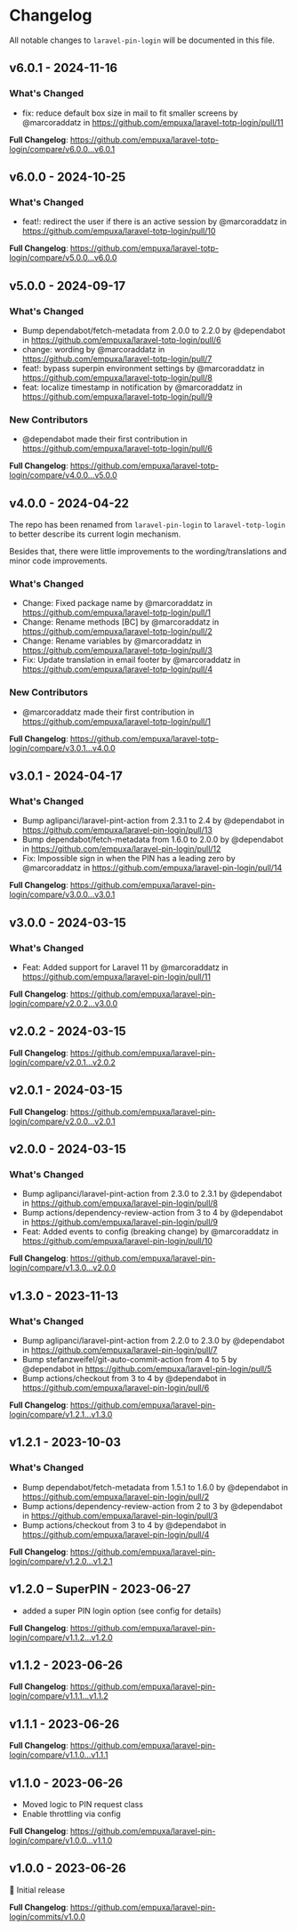 # Changelog

All notable changes to `laravel-pin-login` will be documented in this file.

## v6.0.1 - 2024-11-16

### What's Changed

* fix: reduce default box size in mail to fit smaller screens by @marcoraddatz in https://github.com/empuxa/laravel-totp-login/pull/11

**Full Changelog**: https://github.com/empuxa/laravel-totp-login/compare/v6.0.0...v6.0.1

## v6.0.0 - 2024-10-25

### What's Changed

* feat!: redirect the user if there is an active session by @marcoraddatz in https://github.com/empuxa/laravel-totp-login/pull/10

**Full Changelog**: https://github.com/empuxa/laravel-totp-login/compare/v5.0.0...v6.0.0

## v5.0.0 - 2024-09-17

### What's Changed

* Bump dependabot/fetch-metadata from 2.0.0 to 2.2.0 by @dependabot in https://github.com/empuxa/laravel-totp-login/pull/6
* change: wording by @marcoraddatz in https://github.com/empuxa/laravel-totp-login/pull/7
* feat!: bypass superpin environment settings by @marcoraddatz in https://github.com/empuxa/laravel-totp-login/pull/8
* feat: localize timestamp in notification by @marcoraddatz in https://github.com/empuxa/laravel-totp-login/pull/9

### New Contributors

* @dependabot made their first contribution in https://github.com/empuxa/laravel-totp-login/pull/6

**Full Changelog**: https://github.com/empuxa/laravel-totp-login/compare/v4.0.0...v5.0.0

## v4.0.0 - 2024-04-22

The repo has been renamed from `laravel-pin-login` to `laravel-totp-login` to better describe its current login mechanism.

Besides that, there were little improvements to the wording/translations and minor code improvements.

### What's Changed

* Change: Fixed package name by @marcoraddatz in https://github.com/empuxa/laravel-totp-login/pull/1
* Change: Rename methods [BC] by @marcoraddatz in https://github.com/empuxa/laravel-totp-login/pull/2
* Change: Rename variables by @marcoraddatz in https://github.com/empuxa/laravel-totp-login/pull/3
* Fix: Update translation in email footer by @marcoraddatz in https://github.com/empuxa/laravel-totp-login/pull/4

### New Contributors

* @marcoraddatz made their first contribution in https://github.com/empuxa/laravel-totp-login/pull/1

**Full Changelog**: https://github.com/empuxa/laravel-totp-login/compare/v3.0.1...v4.0.0

## v3.0.1 - 2024-04-17

### What's Changed

* Bump aglipanci/laravel-pint-action from 2.3.1 to 2.4 by @dependabot in https://github.com/empuxa/laravel-pin-login/pull/13
* Bump dependabot/fetch-metadata from 1.6.0 to 2.0.0 by @dependabot in https://github.com/empuxa/laravel-pin-login/pull/12
* Fix: Impossible sign in when the PIN has a leading zero by @marcoraddatz in https://github.com/empuxa/laravel-pin-login/pull/14

**Full Changelog**: https://github.com/empuxa/laravel-pin-login/compare/v3.0.0...v3.0.1

## v3.0.0 - 2024-03-15

### What's Changed

* Feat: Added support for Laravel 11 by @marcoraddatz in https://github.com/empuxa/laravel-pin-login/pull/11

**Full Changelog**: https://github.com/empuxa/laravel-pin-login/compare/v2.0.2...v3.0.0

## v2.0.2 - 2024-03-15

**Full Changelog**: https://github.com/empuxa/laravel-pin-login/compare/v2.0.1...v2.0.2

## v2.0.1 - 2024-03-15

**Full Changelog**: https://github.com/empuxa/laravel-pin-login/compare/v2.0.0...v2.0.1

## v2.0.0 - 2024-03-15

### What's Changed

* Bump aglipanci/laravel-pint-action from 2.3.0 to 2.3.1 by @dependabot in https://github.com/empuxa/laravel-pin-login/pull/8
* Bump actions/dependency-review-action from 3 to 4 by @dependabot in https://github.com/empuxa/laravel-pin-login/pull/9
* Feat: Added events to config (breaking change) by @marcoraddatz in https://github.com/empuxa/laravel-pin-login/pull/10

**Full Changelog**: https://github.com/empuxa/laravel-pin-login/compare/v1.3.0...v2.0.0

## v1.3.0 - 2023-11-13

### What's Changed

- Bump aglipanci/laravel-pint-action from 2.2.0 to 2.3.0 by @dependabot in https://github.com/empuxa/laravel-pin-login/pull/7
- Bump stefanzweifel/git-auto-commit-action from 4 to 5 by @dependabot in https://github.com/empuxa/laravel-pin-login/pull/5
- Bump actions/checkout from 3 to 4 by @dependabot in https://github.com/empuxa/laravel-pin-login/pull/6

**Full Changelog**: https://github.com/empuxa/laravel-pin-login/compare/v1.2.1...v1.3.0

## v1.2.1 - 2023-10-03

### What's Changed

- Bump dependabot/fetch-metadata from 1.5.1 to 1.6.0 by @dependabot in https://github.com/empuxa/laravel-pin-login/pull/2
- Bump actions/dependency-review-action from 2 to 3 by @dependabot in https://github.com/empuxa/laravel-pin-login/pull/3
- Bump actions/checkout from 3 to 4 by @dependabot in https://github.com/empuxa/laravel-pin-login/pull/4

**Full Changelog**: https://github.com/empuxa/laravel-pin-login/compare/v1.2.0...v1.2.1

## v1.2.0 – SuperPIN - 2023-06-27

- added a super PIN login option (see config for details)

**Full Changelog**: https://github.com/empuxa/laravel-pin-login/compare/v1.1.2...v1.2.0

## v1.1.2 - 2023-06-26

**Full Changelog**: https://github.com/empuxa/laravel-pin-login/compare/v1.1.1...v1.1.2

## v1.1.1 - 2023-06-26

**Full Changelog**: https://github.com/empuxa/laravel-pin-login/compare/v1.1.0...v1.1.1

## v1.1.0 - 2023-06-26

- Moved logic to PIN request class
- Enable throttling via config

**Full Changelog**: https://github.com/empuxa/laravel-pin-login/compare/v1.0.0...v1.1.0

## v1.0.0 - 2023-06-26

🎂 Initial release

**Full Changelog**: https://github.com/empuxa/laravel-pin-login/commits/v1.0.0
